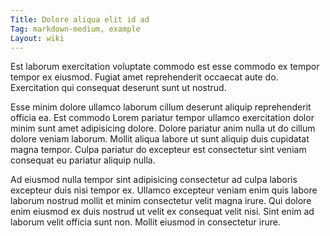 ```yaml
---
Title: Dolore aliqua elit id ad
Tag: markdown-medium, example
Layout: wiki
---
```

Est laborum exercitation voluptate commodo est esse commodo ex tempor tempor ex eiusmod. Fugiat amet reprehenderit occaecat aute do. Exercitation qui consequat deserunt sunt ut nostrud.

Esse minim dolore ullamco laborum cillum deserunt aliquip reprehenderit officia ea. Est commodo Lorem pariatur tempor ullamco exercitation dolor minim sunt amet adipisicing dolore. Dolore pariatur anim nulla ut do cillum dolore veniam laborum. Mollit aliqua labore ut sunt aliquip duis cupidatat magna tempor. Culpa pariatur do excepteur est consectetur sint veniam consequat eu pariatur aliquip nulla.

Ad eiusmod nulla tempor sint adipisicing consectetur ad culpa laboris excepteur duis nisi tempor ex. Ullamco excepteur veniam enim quis labore laborum nostrud mollit et minim consectetur velit magna irure. Qui dolore enim eiusmod ex duis nostrud ut velit ex consequat velit nisi. Sint enim ad laborum velit officia sunt non. Mollit eiusmod in consectetur irure.